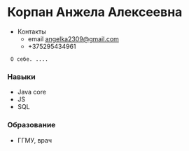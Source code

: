 # Корпан Анжела Алексеевна
	
* Контакты
  * email  angelka2309@gmail.com
  * +375295434961
	
` О себе. ....`
	
### Навыки
* Java core
* JS
* SQL
	
	
### Образование 
* ГГМУ, врач
	

